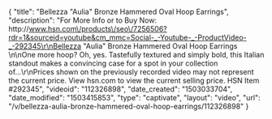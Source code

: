 {
    "title": "Bellezza \"Aulia\" Bronze Hammered Oval Hoop Earrings",
    "description": "For More Info or to Buy Now: http:\/\/www.hsn.com\/products\/seo\/7256506?rdr=1&sourceid=youtube&cm_mmc=Social-_-Youtube-_-ProductVideo-_-292345\r\nBellezza \"Aulia\" Bronze Hammered Oval Hoop Earrings \n\nOne more hoop? Oh, yes. Tastefully textured and simply bold, this Italian standout makes a convincing case for a spot in your collection of...\r\nPrices shown on the previously recorded video may not represent the current price.  View hsn.com to view the current selling price. HSN Item #292345",
    "videoid": "112326898",
    "date_created": "1503033704",
    "date_modified": "1503415853",
    "type": "captivate",
    "layout": "video",
    "url": "\/v\/bellezza-aulia-bronze-hammered-oval-hoop-earrings\/112326898"
}